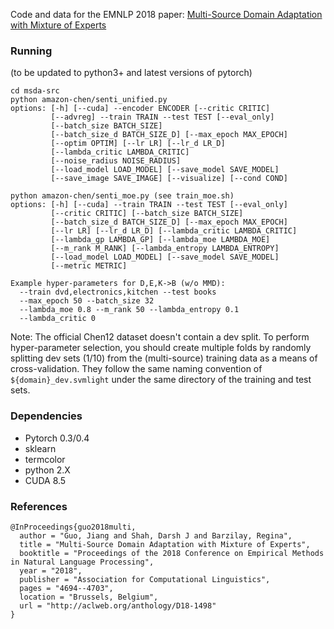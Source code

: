 Code and data for the EMNLP 2018 paper: [Multi-Source Domain Adaptation with Mixture of Experts](https://arxiv.org/abs/1809.02256)

### Running

(to be updated to python3+ and latest versions of pytorch)

```
cd msda-src
python amazon-chen/senti_unified.py
options: [-h] [--cuda] --encoder ENCODER [--critic CRITIC]
         [--advreg] --train TRAIN --test TEST [--eval_only]
         [--batch_size BATCH_SIZE]
         [--batch_size_d BATCH_SIZE_D] [--max_epoch MAX_EPOCH]
         [--optim OPTIM] [--lr LR] [--lr_d LR_D]
         [--lambda_critic LAMBDA_CRITIC]
         [--noise_radius NOISE_RADIUS]
         [--load_model LOAD_MODEL] [--save_model SAVE_MODEL]
         [--save_image SAVE_IMAGE] [--visualize] [--cond COND]

python amazon-chen/senti_moe.py (see train_moe.sh)
options: [-h] [--cuda] --train TRAIN --test TEST [--eval_only]
         [--critic CRITIC] [--batch_size BATCH_SIZE]
         [--batch_size_d BATCH_SIZE_D] [--max_epoch MAX_EPOCH]
         [--lr LR] [--lr_d LR_D] [--lambda_critic LAMBDA_CRITIC]
         [--lambda_gp LAMBDA_GP] [--lambda_moe LAMBDA_MOE]
         [--m_rank M_RANK] [--lambda_entropy LAMBDA_ENTROPY]
         [--load_model LOAD_MODEL] [--save_model SAVE_MODEL]
         [--metric METRIC]

Example hyper-parameters for D,E,K->B (w/o MMD):
  --train dvd,electronics,kitchen --test books
  --max_epoch 50 --batch_size 32
  --lambda_moe 0.8 --m_rank 50 --lambda_entropy 0.1
  --lambda_critic 0
```

Note: The official Chen12 dataset doesn't contain a dev split. To perform hyper-parameter selection, you should create multiple folds by randomly splitting dev sets (1/10) from the (multi-source) training data as a means of cross-validation. They follow the same naming convention of `${domain}_dev.svmlight` under the same directory of the training and test sets.

### Dependencies
* Pytorch 0.3/0.4
* sklearn
* termcolor
* python 2.X
* CUDA 8.5

### References

```
@InProceedings{guo2018multi,
  author = "Guo, Jiang and Shah, Darsh J and Barzilay, Regina",
  title = "Multi-Source Domain Adaptation with Mixture of Experts",
  booktitle = "Proceedings of the 2018 Conference on Empirical Methods in Natural Language Processing",
  year = "2018",
  publisher = "Association for Computational Linguistics",
  pages = "4694--4703",
  location = "Brussels, Belgium",
  url = "http://aclweb.org/anthology/D18-1498"
}
```

